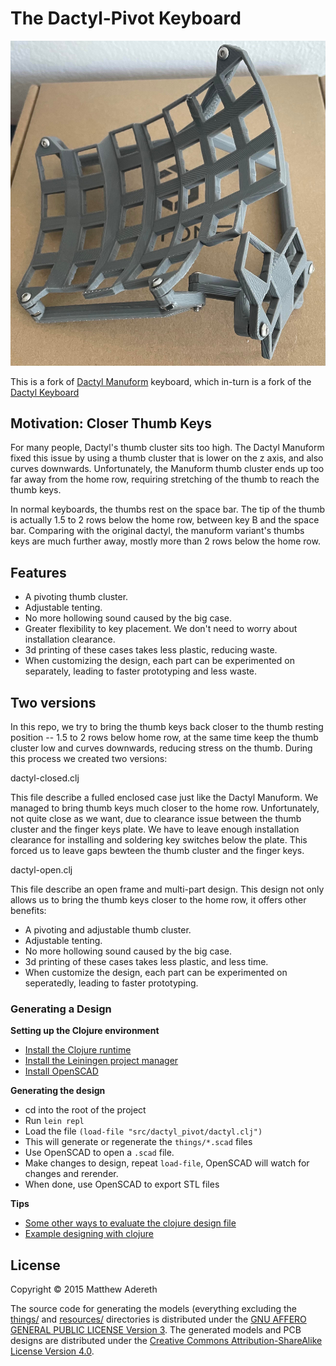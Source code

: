 # The Dactyl-Pivot Keyboard

![](images/dactyl-pivot-thumb-side.jpeg)

This is a fork of [Dactyl Manuform](https://github.com/abstracthat/dactyl-manuform) keyboard,
which in-turn is a fork of the [Dactyl Keyboard](https://github.com/adereth/dactyl-keyboard)

## Motivation: Closer Thumb Keys

For many people, Dactyl's thumb cluster sits too high. The Dactyl Manuform fixed this
issue by using a thumb cluster that is lower on the z axis, and also curves downwards.
Unfortunately, the Manuform thumb cluster ends up too far away from the home row, requiring
stretching of the thumb to reach the thumb keys.

In normal keyboards, the thumbs rest on the space bar. The tip of the thumb is actually
1.5 to 2 rows below the home row, between key B and the space bar. Comparing with the
original dactyl, the manuform variant's thumbs keys are much further away, mostly more
than 2 rows below the home row.

## Features

* A pivoting thumb cluster.
* Adjustable tenting.
* No more hollowing sound caused by the big case.
* Greater flexibility to key placement. We don't need to worry about
installation clearance.
* 3d printing of these cases takes less plastic, reducing waste.
* When customizing the design, each part can be experimented on
separately, leading to faster prototyping and less waste.  


## Two versions

In this repo, we try to bring the thumb keys back closer to the thumb resting position --
1.5 to 2 rows below home row, at the same time keep the thumb cluster low and curves
downwards, reducing stress on the thumb. During this process we created two versions:

dactyl-closed.clj 

This file describe a fulled enclosed case just like the Dactyl Manuform. We managed
to bring thumb keys much closer to the home row. Unfortunately, not quite close as
we want, due to clearance issue between the thumb cluster and the finger keys plate.
We have to leave enough installation clearance for installing and soldering key
switches below the plate. This forced us to leave gaps bewteen the thumb cluster and
the finger keys.

dactyl-open.clj

This file describe an open frame and multi-part design. This design not only allows
us to bring the thumb keys closer to the home row, it offers other benefits:

* A pivoting and adjustable thumb cluster.
* Adjustable tenting.
* No more hollowing sound caused by the big case.
* 3d printing of these cases takes less plastic, and less time.
* When customize the design, each part can be experimented on
seperatedly, leading to faster prototyping.  


### Generating a Design

**Setting up the Clojure environment**
* [Install the Clojure runtime](https://clojure.org)
* [Install the Leiningen project manager](http://leiningen.org/)
* [Install OpenSCAD](http://www.openscad.org/)

**Generating the design**
* cd into the root of the project
* Run `lein repl`
* Load the file `(load-file "src/dactyl_pivot/dactyl.clj")`
* This will generate or regenerate the `things/*.scad` files
* Use OpenSCAD to open a `.scad` file.
* Make changes to design, repeat `load-file`, OpenSCAD will watch for changes and rerender.
* When done, use OpenSCAD to export STL files

**Tips**
* [Some other ways to evaluate the clojure design file](http://stackoverflow.com/a/28213489)
* [Example designing with clojure](http://adereth.github.io/blog/2014/04/09/3d-printing-with-clojure/)


## License

Copyright © 2015 Matthew Adereth

The source code for generating the models (everything excluding the [things/](things/) and [resources/](resources/) directories is distributed under the [GNU AFFERO GENERAL PUBLIC LICENSE Version 3](LICENSE).  The generated models and PCB designs are distributed under the [Creative Commons Attribution-ShareAlike License Version 4.0](LICENSE-models).
